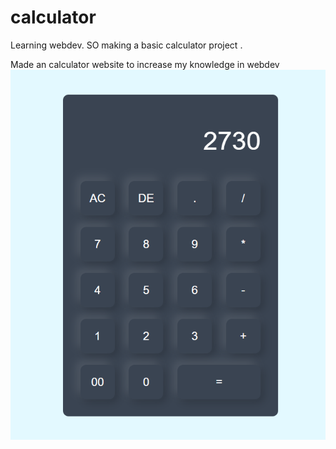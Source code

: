 # calculator
Learning webdev. SO making a basic calculator project . 

Made an calculator website to increase my knowledge in webdev
![Alt text](https://github.com/Suyash018/calculator/blob/173e30d255c6fe0c1e0965f0ddc60df99c25d9bf/Screenshot%202023-09-26%20165044.png)
